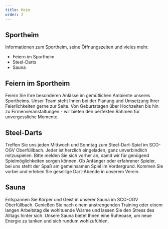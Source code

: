 ```yaml
---
title: Heim
order: 2
---
```


## Sportheim

Informationen zum Sportheim, seine Öffnungszeiten und vieles mehr.

- Feiern im Sportheim
- Steel-Darts
- Sauna

## Feiern im Sportheim
Feiern Sie Ihre besonderen Anlässe im gemütlichen Ambiente unseres Sportheims. Unser Team steht Ihnen bei der Planung und Umsetzung Ihrer Feierlichkeiten gerne zur Seite. Von Geburtstagen über Hochzeiten bis hin zu Firmenveranstaltungen - wir bieten den perfekten Rahmen für unvergessliche Momente.

## Steel-Darts
Treffen Sie uns jeden Mittwoch und Sonntag zum Steel-Dart-Spiel im SCO-OGV Oberfüllbach. Jeder ist herzlich eingeladen, ganz unverbindlich mitzuspielen. Bitte melden Sie sich vorher an, damit wir für genügend Spielmöglichkeiten sorgen können. Ob Anfänger oder erfahrener Spieler, bei uns steht der Spaß am gemeinsamen Spiel im Vordergrund. Kommen Sie vorbei und erleben Sie gesellige Dart-Abende in unserem Verein.

## Sauna
Entspannen Sie Körper und Geist in unserer Sauna im SCO-OGV Oberfüllbach. Genießen Sie nach einem anstrengenden Training oder einem langen Arbeitstag die wohltuende Wärme und lassen Sie den Stress des Alltags hinter sich. Unsere Sauna bietet Ihnen eine Ruheoase, um neue Energie zu tanken und sich rundum wohlzufühlen.